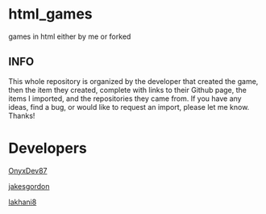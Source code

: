 # html_games
games in html either by me or forked

## INFO
This whole repository is organized by the developer that created the game, then the item they created, complete with links to their Github page, the items I imported, and the repositories they came from. If you have any ideas, find a bug, or would like to request an import, please let me know. 
Thanks!

# Developers
[OnyxDev87](OnyxDev87/projects)

[jakesgordon](jakesgordon/projects)

[lakhani8](lakhani8/projects)
